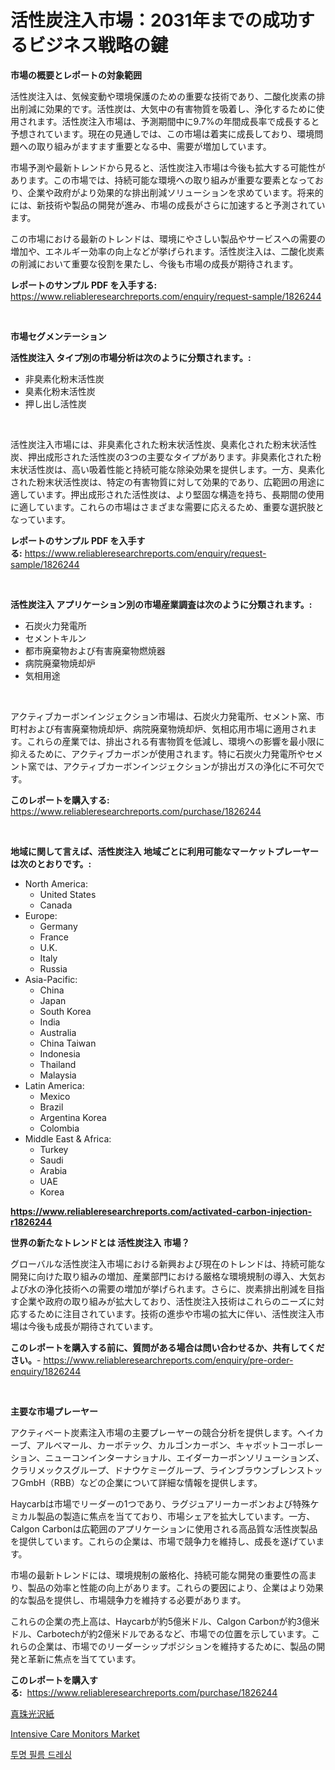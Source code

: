 <p><h1>活性炭注入市場：2031年までの成功するビジネス戦略の鍵</h1></p><p><strong>市場の概要とレポートの対象範囲</strong></p>
<p><p>活性炭注入は、気候変動や環境保護のための重要な技術であり、二酸化炭素の排出削減に効果的です。活性炭は、大気中の有害物質を吸着し、浄化するために使用されます。活性炭注入市場は、予測期間中に9.7%の年間成長率で成長すると予想されています。現在の見通しでは、この市場は着実に成長しており、環境問題への取り組みがますます重要となる中、需要が増加しています。</p><p>市場予測や最新トレンドから見ると、活性炭注入市場は今後も拡大する可能性があります。この市場では、持続可能な環境への取り組みが重要な要素となっており、企業や政府がより効果的な排出削減ソリューションを求めています。将来的には、新技術や製品の開発が進み、市場の成長がさらに加速すると予測されています。</p><p>この市場における最新のトレンドは、環境にやさしい製品やサービスへの需要の増加や、エネルギー効率の向上などが挙げられます。活性炭注入は、二酸化炭素の削減において重要な役割を果たし、今後も市場の成長が期待されます。</p></p>
<p><strong>レポートのサンプル PDF を入手する:</strong> <a href="https://www.reliableresearchreports.com/enquiry/request-sample/1826244">https://www.reliableresearchreports.com/enquiry/request-sample/1826244</a></p>
<p>&nbsp;</p>
<p><strong>市場セグメンテーション</strong></p>
<p><strong>活性炭注入 タイプ別の市場分析は次のように分類されます。:</strong></p>
<p><ul><li>非臭素化粉末活性炭</li><li>臭素化粉末活性炭</li><li>押し出し活性炭</li></ul></p>
<p>&nbsp;</p>
<p><p>活性炭注入市場には、非臭素化された粉末状活性炭、臭素化された粉末状活性炭、押出成形された活性炭の3つの主要なタイプがあります。非臭素化された粉末状活性炭は、高い吸着性能と持続可能な除染効果を提供します。一方、臭素化された粉末状活性炭は、特定の有害物質に対して効果的であり、広範囲の用途に適しています。押出成形された活性炭は、より堅固な構造を持ち、長期間の使用に適しています。これらの市場はさまざまな需要に応えるため、重要な選択肢となっています。</p></p>
<p><strong>レポートのサンプル PDF を入手する:</strong>&nbsp;<a href="https://www.reliableresearchreports.com/enquiry/request-sample/1826244">https://www.reliableresearchreports.com/enquiry/request-sample/1826244</a></p>
<p>&nbsp;</p>
<p><strong> 活性炭注入 アプリケーション別の市場産業調査は次のように分類されます。:</strong></p>
<p><ul><li>石炭火力発電所</li><li>セメントキルン</li><li>都市廃棄物および有害廃棄物燃焼器</li><li>病院廃棄物焼却炉</li><li>気相用途</li></ul></p>
<p>&nbsp;</p>
<p><p>アクティブカーボンインジェクション市場は、石炭火力発電所、セメント窯、市町村および有害廃棄物焼却炉、病院廃棄物焼却炉、気相応用市場に適用されます。これらの産業では、排出される有害物質を低減し、環境への影響を最小限に抑えるために、アクティブカーボンが使用されます。特に石炭火力発電所やセメント窯では、アクティブカーボンインジェクションが排出ガスの浄化に不可欠です。</p></p>
<p><strong>このレポートを購入する:</strong>&nbsp; <a href="https://www.reliableresearchreports.com/purchase/1826244">https://www.reliableresearchreports.com/purchase/1826244</a></p>
<p>&nbsp;</p>
<p><strong>地域に関して言えば、活性炭注入 地域ごとに利用可能なマーケットプレーヤーは次のとおりです。:</strong></p>
<p><ul>
    <li>
        North America:
        <ul>
            <li>United States</li>
            <li>Canada</li>
        </ul>
    </li>
    <li>
        Europe:
        <ul>
            <li>Germany</li>
            <li>France</li>
            <li>U.K.</li>
            <li>Italy</li>
            <li>Russia</li>
        </ul>
    </li>
    <li>
        Asia-Pacific:
        <ul>
            <li>China</li>
            <li>Japan</li>
            <li>South Korea</li>
            <li>India</li>
            <li>Australia</li>
            <li>China Taiwan</li>
            <li>Indonesia</li>
            <li>Thailand</li>
            <li>Malaysia</li>
        </ul>
    </li>
    <li>
        Latin America:
        <ul>
            <li>Mexico</li>
            <li>Brazil</li>
            <li>Argentina Korea</li>
            <li>Colombia</li>
        </ul>
    </li>
    <li>
        Middle East & Africa:
        <ul>
            <li>Turkey</li>
            <li>Saudi</li>
            <li>Arabia</li>
            <li>UAE</li>
            <li>Korea</li>
        </ul>
    </li>
    </ul></p>
<p><strong><a href="https://www.reliableresearchreports.com/activated-carbon-injection-r1826244">https://www.reliableresearchreports.com/activated-carbon-injection-r1826244</a></strong>&nbsp;</p>
<p><strong>世界の新たなトレンドとは 活性炭注入 市場？</strong></p>
<p><p>グローバルな活性炭注入市場における新興および現在のトレンドは、持続可能な開発に向けた取り組みの増加、産業部門における厳格な環境規制の導入、大気および水の浄化技術への需要の増加が挙げられます。さらに、炭素排出削減を目指す企業や政府の取り組みが拡大しており、活性炭注入技術はこれらのニーズに対応するために注目されています。技術の進歩や市場の拡大に伴い、活性炭注入市場は今後も成長が期待されています。</p></p>
<p><strong>このレポートを購入する前に、質問がある場合は問い合わせるか、共有してください。</strong>- <a href="https://www.reliableresearchreports.com/enquiry/pre-order-enquiry/1826244">https://www.reliableresearchreports.com/enquiry/pre-order-enquiry/1826244</a></p>
<p>&nbsp;</p>
<p><strong>主要な市場プレーヤー</strong></p>
<p><p>アクティベート炭素注入市場の主要プレーヤーの競合分析を提供します。ヘイカーブ、アルベマール、カーボテック、カルゴンカーボン、キャボットコーポレーション、ニューコンインターナショナル、エイダーカーボンソリューションズ、クラリメックスグループ、ドナウケミーグループ、ラインブラウンブレンストッフGmbH（RBB）などの企業について詳細な情報を提供します。</p><p>Haycarbは市場でリーダーの1つであり、ラグジュアリーカーボンおよび特殊ケミカル製品の製造に焦点を当てており、市場シェアを拡大しています。一方、Calgon Carbonは広範囲のアプリケーションに使用される高品質な活性炭製品を提供しています。これらの企業は、市場で競争力を維持し、成長を遂げています。</p><p>市場の最新トレンドには、環境規制の厳格化、持続可能な開発の重要性の高まり、製品の効率と性能の向上があります。これらの要因により、企業はより効果的な製品を提供し、市場競争力を維持する必要があります。</p><p>これらの企業の売上高は、Haycarbが約5億米ドル、Calgon Carbonが約3億米ドル、Carbotechが約2億米ドルであるなど、市場での位置を示しています。これらの企業は、市場でのリーダーシップポジションを維持するために、製品の開発と革新に焦点を当てています。</p></p>
<p><strong>このレポートを購入する:</strong>&nbsp;&nbsp;<a href="https://www.reliableresearchreports.com/purchase/1826244">https://www.reliableresearchreports.com/purchase/1826244</a></p>
<p><p><a href="https://github.com/SantosDicki04/Market-Research-Report-List-1/blob/main/529253931887.md">真珠光沢紙</a></p><p><a href="https://faithful-glue-af3.notion.site/Intensive-Care-Monitors-Market-Analysis-Its-CAGR-Market-Segmentation-and-Global-Industry-Overview-13f50ae50950422da3a063aba8344658">Intensive Care Monitors Market</a></p><p><a href="https://medium.com/@albinbrakus2023/%ED%88%AC%EB%AA%85-%ED%95%84%EB%A6%84-%EB%93%9C%EB%A0%88%EC%8B%B1-%EC%8B%9C%EC%9E%A5-%ED%86%B5%EC%B0%B0-%EC%8B%9C%EC%9E%A5-%ED%8A%B8%EB%A0%8C%EB%93%9C-%EC%84%B1%EC%9E%A5-2024%EB%85%84%EB%B6%80%ED%84%B0-2031%EB%85%84%EA%B9%8C%EC%A7%80-%EC%98%88%EC%B8%A1%EB%90%9C-%EA%B2%83-385e5adc5737">투명 필름 드레싱</a></p></p>